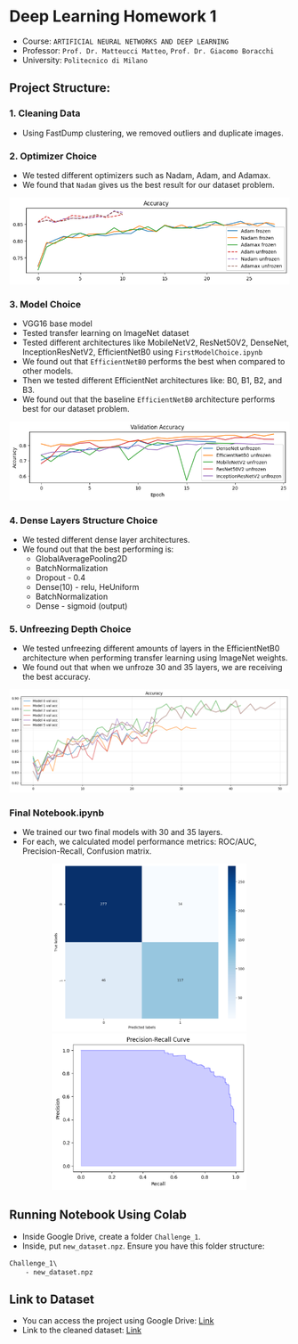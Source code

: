 # Deep Learning Homework 1

* Course: `ARTIFICIAL NEURAL NETWORKS AND DEEP LEARNING`
* Professor: `Prof. Dr. Matteucci Matteo`, `Prof. Dr. Giacomo Boracchi`
* University: `Politecnico di Milano`

## Project Structure:
### 1. Cleaning Data
- Using FastDump clustering, we removed outliers and duplicate images.

### 2. Optimizer Choice
- We tested different optimizers such as Nadam, Adam, and Adamax.
- We found that `Nadam` gives us the best result for our dataset problem.

![Optimizer Choice](./images/optimizers.png)

### 3. Model Choice
- VGG16 base model
- Tested transfer learning on ImageNet dataset
- Tested different architectures like MobileNetV2, ResNet50V2, DenseNet, InceptionResNetV2, EfficientNetB0 using `FirstModelChoice.ipynb`
- We found out that `EfficientNetB0` performs the best when compared to other models.
- Then we tested different EfficientNet architectures like: B0, B1, B2, and B3.
- We found out that the baseline `EfficientNetB0` architecture performs best for our dataset problem.

![Model Choice](./images/models.png)

### 4. Dense Layers Structure Choice
- We tested different dense layer architectures.
- We found out that the best performing is:
    - GlobalAveragePooling2D
    - BatchNormalization
    - Dropout - 0.4
    - Dense(10) - relu, HeUniform
    - BatchNormalization
    - Dense - sigmoid (output)

### 5. Unfreezing Depth Choice
- We tested unfreezing different amounts of layers in the EfficientNetB0 architecture when performing transfer learning using ImageNet weights.
- We found out that when we unfroze 30 and 35 layers, we are receiving the best accuracy.

![Model Choice](./images/model_testing.png)

### Final Notebook.ipynb
- We trained our two final models with 30 and 35 layers.
- For each, we calculated model performance metrics: ROC/AUC, Precision-Recall, Confusion matrix.

<div style="text-align: center;">
    <img src="./images/confusion_matrix.png" alt="Model Choice" width="350"/>
    <img src="./images/recall.png" alt="Model Choice" width="350"/>
    
</div>

## Running Notebook Using Colab
- Inside Google Drive, create a folder `Challenge_1`.
- Inside, put `new_dataset.npz`.
Ensure you have this folder structure:
```
Challenge_1\
    - new_dataset.npz
```

## Link to Dataset
 - You can access the project using Google Drive: [Link](https://drive.google.com/drive/folders/1CNveXOY2PUIzpJjzCQcC_F5RIW7ikklx)
 - Link to the cleaned dataset: [Link](https://drive.google.com/drive/folders/15_bMwDtZfO9kaM-OQ3XrlS5HXLSPLfnB)
